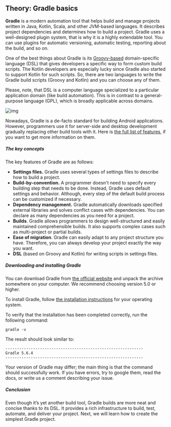 ## Theory: Gradle basics

**Gradle** is a modern automation tool that helps build and manage projects written in Java, Kotlin, Scala, and other JVM-based languages. It describes project dependencies and determines how to build a project. Gradle uses a well-designed plugin system, that is why it is a highly extendable tool. You can use plugins for automatic versioning, automatic testing, reporting about the build, and so on.

One of the best things about Gradle is its [Groovy-based](https://en.wikipedia.org/wiki/Apache_Groovy) domain-specific language (DSL) that gives developers a specific way to form custom build scripts. The Kotlin developers are especially lucky since Gradle also started to support Kotlin for such scripts. So, there are two languages to write the Gradle build scripts (Groovy and Kotlin) and you can choose any of them.



Please, note, that DSL is a computer language specialized to a particular application domain (like build automation). This is in contrast to a general-purpose language (GPL), which is broadly applicable across domains.



![img](https://ucarecdn.com/363cc5f1-3524-4532-a103-d7e519bf2132/)

Nowadays, Gradle is a de-facto standard for building Android applications. However, programmers use it for server-side and desktop development gradually replacing other build tools with it. Here is [the full list of features](https://gradle.org/features/), if you want to get more information on them.

##### The key concepts

The key features of Gradle are as follows:

- **Settings files.** Gradle uses several types of settings files to describe how to build a project.
- **Build-by-convention.** A programmer doesn't need to specify every building step that needs to be done. Instead, Gradle uses default settings and behavior. Although, every step of the default build process can be customized if necessary.
- **Dependency management.** Gradle automatically downloads specified external libraries and solves conflict cases with dependencies. You can declare as many dependencies as you need for a project.
- **Builds**. Gradle allows programmers to design well-structured and easily maintained comprehensible builds. It also supports complex cases such as multi-project or partial builds.
- **Ease of migration**. Gradle can easily adapt to any project structure you have. Therefore, you can always develop your project exactly the way you want.
- **DSL** (based on Groovy and Kotlin) for writing scripts in settings files.

##### Downloading and installing Gradle

You can download Gradle from [the official website](https://gradle.org/releases/) and unpack the archive somewhere on your computer. We recommend choosing version 5.0 or higher.

To install Gradle, follow [the installation instructions](https://gradle.org/releases/) for your operating system.

To verify that the installation has been completed correctly, run the following command:

```shell
gradle -v
```

The result should look similar to:

```shell
------------------------------------------------------------
Gradle 5.6.4
------------------------------------------------------------
```

Your version of Gradle may differ; the main thing is that the command should successfully work. If you have errors, try to google them, read the docs, or write us a comment describing your issue.

##### Conclusion

Even though it’s yet another build tool, Gradle builds are more neat and concise thanks to its DSL. It provides a rich infrastructure to build, test, automate, and deliver your project. Next, we will learn how to create the simplest Gradle project.